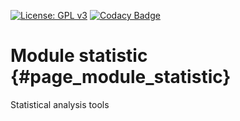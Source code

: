 [![License: GPL v3](https://img.shields.io/badge/License-GPL%20v3-blue.svg)](http://www.gnu.org/licenses/gpl-3.0) [![Codacy Badge](https://api.codacy.com/project/badge/Grade/2cace1103a57462a8ca6a39741b81062)](https://www.codacy.com/gh/milk-org/statistic?utm_source=github.com&amp;utm_medium=referral&amp;utm_content=milk-org/statistic&amp;utm_campaign=Badge_Grade)

# Module statistic {#page_module_statistic}

Statistical analysis tools

